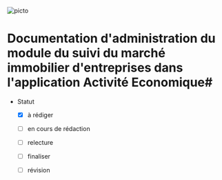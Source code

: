 ![picto](img/Logo_web-GeoCompiegnois.png)

# Documentation d'administration du module du suivi du marché immobilier d'entreprises dans l'application Activité Economique#

* Statut
  - [x] à rédiger
  - [ ] en cours de rédaction
  - [ ] relecture
  - [ ] finaliser
  - [ ] révision






